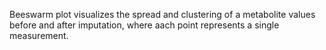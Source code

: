 Beeswarm plot visualizes the spread and clustering of a metabolite values before and after imputation, where aach point represents a single measurement.